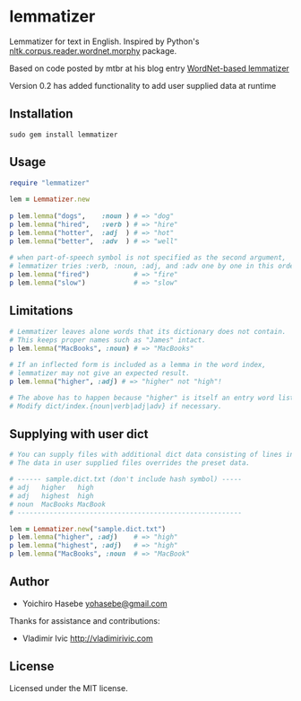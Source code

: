 lemmatizer
==========
Lemmatizer for text in English.  Inspired by Python's [nltk.corpus.reader.wordnet.morphy](orpusReader.morphy) package.

Based on code posted by mtbr at his blog entry [WordNet-based lemmatizer](http://d.hatena.ne.jp/mtbr/20090303/prfrnlprubyWordNetbasedlemmatizer)

Version 0.2 has added functionality to add user supplied data at runtime 

Installation
------------
    sudo gem install lemmatizer
    

Usage
-----
```ruby
require "lemmatizer"
  
lem = Lemmatizer.new
  
p lem.lemma("dogs",    :noun ) # => "dog"
p lem.lemma("hired",   :verb ) # => "hire"
p lem.lemma("hotter",  :adj  ) # => "hot"
p lem.lemma("better",  :adv  ) # => "well"
  
# when part-of-speech symbol is not specified as the second argument, 
# lemmatizer tries :verb, :noun, :adj, and :adv one by one in this order.
p lem.lemma("fired")           # => "fire"
p lem.lemma("slow")            # => "slow"
```

Limitations
-----------
```ruby
# Lemmatizer leaves alone words that its dictionary does not contain.
# This keeps proper names such as "James" intact.
p lem.lemma("MacBooks", :noun) # => "MacBooks" 
  
# If an inflected form is included as a lemma in the word index,
# lemmatizer may not give an expected result.
p lem.lemma("higher", :adj) # => "higher" not "high"!

# The above has to happen because "higher" is itself an entry word listed in dict/index.adj .
# Modify dict/index.{noun|verb|adj|adv} if necessary.
```

Supplying with user dict
-----------
```ruby
# You can supply files with additional dict data consisting of lines in the format of <pos>\s+<form>\s+<lemma>.
# The data in user supplied files overrides the preset data. 

# ------ sample.dict.txt (don't include hash symbol) -----
# adj   higher   high
# adj   highest  high
# noun  MacBooks MacBook
# --------------------------------------------------------

lem = Lemmatizer.new("sample.dict.txt")
p lem.lemma("higher", :adj)    # => "high"
p lem.lemma("highest", :adj)   # => "high"
p lem.lemma("MacBooks", :noun  # => "MacBook"
```

Author
------
* Yoichiro Hasebe <yohasebe@gmail.com>

Thanks for assistance and contributions:
* Vladimir Ivic <http://vladimirivic.com>

License
-------
Licensed under the MIT license.
